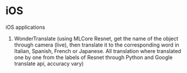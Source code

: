 # iOS
iOS applications

1. WonderTranslate (using MLCore Resnet, get the name of the object through camera (live), then translate it to the corresponding word in Italian, Spanish, French or Japanese. All translation where translated one by one from the labels of Resnet through Python and Google translate api, accuracy vary)
